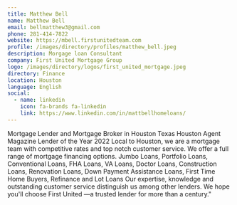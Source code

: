 ```yaml
---
title: Matthew Bell
name: Matthew Bell
email: bellmatthew3@gmail.com
phone: 281-414-7822
website: https://mbell.firstunitedteam.com
profile: /images/directory/profiles/matthew_bell.jpeg
description: Morgage loan Consultant
company: First United Mortgage Group
logo: /images/directory/logos/first_united_mortgage.jpeg
directory: Finance
location: Houston
language: English
social:
  - name: linkedin
    icon: fa-brands fa-linkedin
    link: https://www.linkedin.com/in/mattbellhomeloans/
---
```

Mortgage Lender and Mortgage Broker in Houston Texas Houston Agent Magazine Lender of the Year 2022 Local to Houston, we are a mortgage team with competitive rates and top notch customer service. We offer a full range of mortgage financing options. Jumbo Loans, Portfolio Loans, Conventional Loans, FHA Loans, VA Loans, Doctor Loans, Construction Loans, Renovation Loans, Down Payment Assistance Loans, First Time Home Buyers, Refinance and Lot Loans Our expertise, knowledge and outstanding customer service distinguish us among other lenders. We hope you'll choose First United —a trusted lender for more than a century."